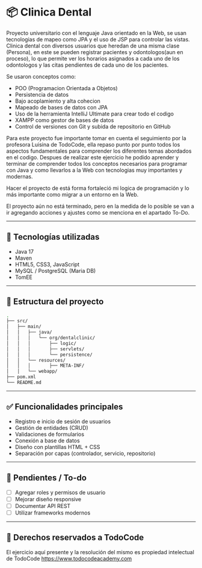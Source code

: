 # 📦 Clinica Dental

Proyecto universitario con el lenguaje Java orientado en la Web, se usan tecnologias de mapeo como JPA y el uso de JSP para controlar las vistas.
Clinica dental con diversos usuarios que heredan de una misma clase (Persona), en este se pueden registrar pacientes y odontologos(aun en proceso), lo que permite ver los horarios asignados a cada uno de los odontologos y las citas pendientes de cada uno de los pacientes.

Se usaron conceptos como:
- POO (Programacion Orientada a Objetos)
- Persistencia de datos
- Bajo acoplamiento y alta cohecion
- Mapeado de bases de datos con JPA
- Uso de la herramienta IntelliJ Ultimate para crear todo el codigo
- XAMPP como gestor de bases de datos
- Control de versiones con Git y subida de repositorio en GitHub

Para este proyecto fue importante tomar en cuenta el seguimiento por la profesora Luisina de TodoCode, ella repaso punto por punto todos los aspectos fundamentales para comprender los diferentes temas abordados en el codigo.
Despues de realizar este ejercicio he podido aprender y terminar de comprender todos los conceptos necesarios para programar con Java y como llevarlos a la Web con tecnologias muy importantes y modernas.

Hacer el proyecto de está forma fortaleció mi logica de programación y lo más importante como migrar a un entorno en la Web.

El proyecto aún no está terminado, pero en la medida de lo posible se van a ir agregando acciones y ajustes como se menciona en el apartado To-Do.

---

## 🚀 Tecnologías utilizadas

- Java 17
- Maven
- HTML5, CSS3, JavaScript
- MySQL / PostgreSQL (Maria DB)
- TomEE

---

## 📁 Estructura del proyecto

```bash
.
├── src/
│   ├── main/
│   │   ├── java/
│   │   │   └── org/dentalclinic/
│   │   │       ├── logic/
│   │   │       ├── servlets/
│   │   │       └── persistence/
│   │   └── resources/
│   │   │       ├── META-INF/
│   │   └── webapp/
├── pom.xml
└── README.md
```

---

## ✅ Funcionalidades principales

- Registro e inicio de sesión de usuarios
- Gestión de entidades (CRUD)
- Validaciones de formularios
- Conexión a base de datos
- Diseño con plantillas HTML + CSS
- Separación por capas (controlador, servicio, repositorio)

---

## 📌 Pendientes / To-do

- [ ] Agregar roles y permisos de usuario
- [ ] Mejorar diseño responsive
- [ ] Documentar API REST
- [ ] Utilizar frameworks modernos
---

## 🔑 Derechos reservados a TodoCode
El ejercicio aquí presente y la resolución del mismo es propiedad intelectual de TodoCode https://www.todocodeacademy.com
